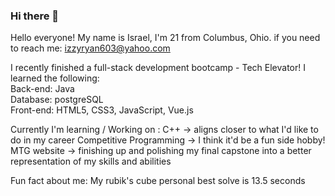 ### Hi there 👋

<!--
**Israel-Ryan/Israel-Ryan** is a ✨ _special_ ✨ repository because its `README.md` (this file) appears on your GitHub profile.

Here are some ideas to get you started:

- 🔭 I’m currently working on ...
- 🌱 I’m currently learning ...
- 👯 I’m looking to collaborate on ...
- 🤔 I’m looking for help with ...
- 💬 Ask me about ...
- 📫 How to reach me: ...
- 😄 Pronouns: ...
- ⚡ Fun fact: ...
-->

Hello everyone! My name is Israel, I'm 21 from Columbus, Ohio.
    if you need to reach me: izzyryan603@yahoo.com

I recently finished a full-stack development bootcamp - Tech Elevator!
I learned the following: <br>
    Back-end: Java <br>
    Database: postgreSQL <br>
    Front-end: HTML5, CSS3, JavaScript, Vue.js <br>

Currently I'm learning / Working on :
    C++ -> aligns closer to what I'd like to do in my career
    Competitive Programming -> I think it'd be a fun side hobby!
    MTG website -> finishing up and polishing my final capstone into a better representation of my skills and abilities    

Fun fact about me: My rubik's cube personal best solve is 13.5 seconds
